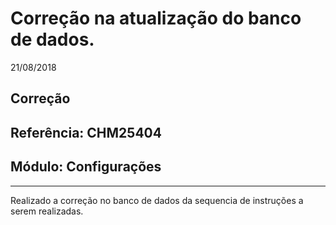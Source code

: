 # Correção na atualização do banco de dados.
21/08/2018
## Correção
## Referência: CHM25404
## Módulo: Configurações
***

Realizado a correção no banco de dados da sequencia de instruções a serem realizadas.

